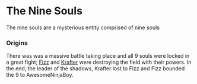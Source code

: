 # The Nine Souls

The nine souls are a mysterious entity comprised of nine souls

### Origins

There was was a massive battle taking place and all 9 souls were locked in a great fight; [Fizz](fizzdev) and [Krafter](krafter) were destroying the field with their powers. In the end, the leader of the shadows, Krafter lost to Fizz and Fizz bounded the 9 to AwesomeNinjaBoy.